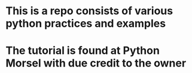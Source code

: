 # This is a repo consists of various python practices and examples
# The tutorial is found at Python Morsel with due credit to the owner
